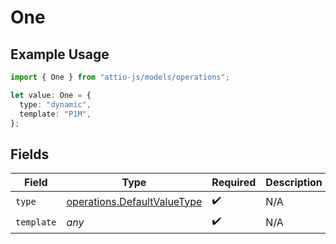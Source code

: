 # One

## Example Usage

```typescript
import { One } from "attio-js/models/operations";

let value: One = {
  type: "dynamic",
  template: "P1M",
};
```

## Fields

| Field                                                                      | Type                                                                       | Required                                                                   | Description                                                                | Example                                                                    |
| -------------------------------------------------------------------------- | -------------------------------------------------------------------------- | -------------------------------------------------------------------------- | -------------------------------------------------------------------------- | -------------------------------------------------------------------------- |
| `type`                                                                     | [operations.DefaultValueType](../../models/operations/defaultvaluetype.md) | :heavy_check_mark:                                                         | N/A                                                                        | dynamic                                                                    |
| `template`                                                                 | *any*                                                                      | :heavy_check_mark:                                                         | N/A                                                                        |                                                                            |